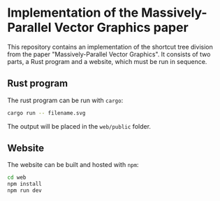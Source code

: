 # Implementation of the Massively-Parallel Vector Graphics paper

This repository contains an implementation of the shortcut tree division from
the paper "Massively-Parallel Vector Graphics". It consists of two parts,
a Rust program and a website, which must be run in sequence.

## Rust program

The rust program can be run with `cargo`:

```bash
cargo run -- filename.svg
```

The output will be placed in the `web/public` folder.

## Website

The website can be built and hosted with `npm`:

```bash
cd web
npm install
npm run dev
```